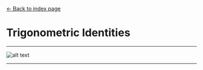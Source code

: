 [<- Back to index page](https://cpawley.github.io/HHG2-MSP-Physics/Index)
# Trigonometric Identities

---



![alt text](https://github.com/cpawley/HHG2-MSP-Physics/blob/Floris-Images/7.png?raw=true)

---
